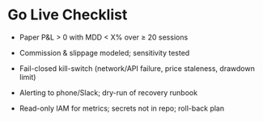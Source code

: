 # Go Live Checklist

- Paper P&L > 0 with MDD < X% over ≥ 20 sessions

- Commission & slippage modeled; sensitivity tested

- Fail-closed kill-switch (network/API failure, price staleness, drawdown limit)

- Alerting to phone/Slack; dry-run of recovery runbook

- Read-only IAM for metrics; secrets not in repo; roll-back plan
